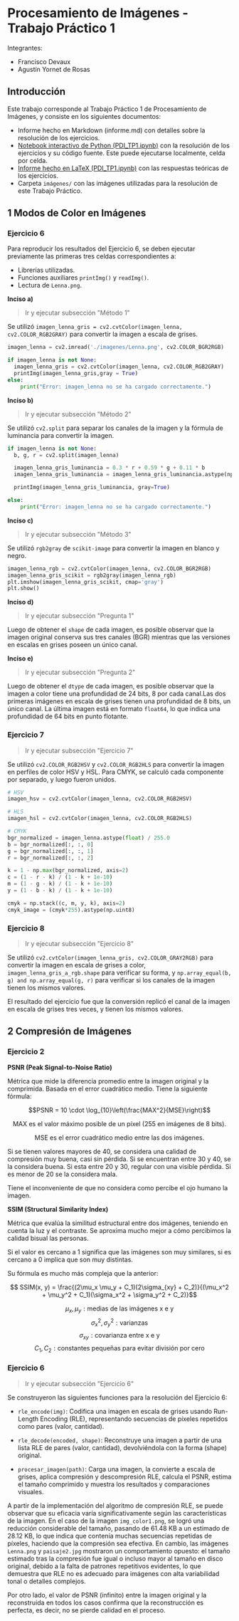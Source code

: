 # Procesamiento de Imágenes - Trabajo Práctico 1
Integrantes:
- Francisco Devaux
- Agustín Yornet de Rosas

## Introducción
Este trabajo corresponde al Trabajo Práctico 1 de Procesamiento de Imágenes, y consiste en los siguientes documentos:

- Informe hecho en Markdown (informe.md) con detalles sobre la resolución de los ejercicios.
- [Notebook interactivo de Python (PDI_TP1.ipynb)](PDI_TP1.ipynb) con la resolución de los ejercicios y su código fuente. Este puede ejecutarse localmente, celda por celda.
- [Informe hecho en LaTeX (PDI_TP1.ipynb)](TP1_PDI.pdf) con las respuestas teóricas de los ejercicios.
- Carpeta `imágenes/` con las imágenes utilizadas para la resolución de este Trabajo Práctico.


## 1 Modos de Color en Imágenes

### Ejercicio 6

Para reproducir los resultados del Ejercicio 6, se deben ejecutar previamente las primeras tres celdas correspondientes a: 
- Librerías utilizadas.
- Funciones auxiliares `printImg()` y `readImg()`.
- Lectura de `Lenna.png`.

**Inciso a)**

> Ir y ejecutar subsección "Método 1"

Se utilizó `imagen_lenna_gris = cv2.cvtColor(imagen_lenna, cv2.COLOR_RGB2GRAY)` para convertir la imagen a escala de grises. 

```python
imagen_lenna = cv2.imread('./imagenes/Lenna.png', cv2.COLOR_BGR2RGB)

if imagen_lenna is not None:
  imagen_lenna_gris = cv2.cvtColor(imagen_lenna, cv2.COLOR_RGB2GRAY)
  printImg(imagen_lenna_gris,gray = True)
else:
    print("Error: imagen_lenna no se ha cargado correctamente.")
```

**Inciso b)**

> Ir y ejecutar subsección "Método 2"

Se utilizó `cv2.split` para separar los canales de la imagen y la fórmula de luminancia para convertir la imagen. 

```python
if imagen_lenna is not None:
  b, g, r = cv2.split(imagen_lenna)

  imagen_lenna_gris_luminancia = 0.3 * r + 0.59 * g + 0.11 * b
  imagen_lenna_gris_luminancia = imagen_lenna_gris_luminancia.astype(np.uint8)

  printImg(imagen_lenna_gris_luminancia, gray=True)

else:
    print("Error: imagen_lenna no se ha cargado correctamente.")

```

**Inciso c)**
> Ir y ejecutar subsección "Método 3"

Se utilizó `rgb2gray` de `scikit-image` para convertir la imagen en blanco y negro. 

```python
imagen_lenna_rgb = cv2.cvtColor(imagen_lenna, cv2.COLOR_BGR2RGB)
imagen_lenna_gris_scikit = rgb2gray(imagen_lenna_rgb)
plt.imshow(imagen_lenna_gris_scikit, cmap='gray')
plt.show()
```

**Inciso d)**
> Ir y ejecutar subsección "Pregunta 1"

Luego de obtener el `shape` de cada imagen, es posible observar que la imagen original conserva sus tres canales (BGR) mientras que las versiones en escalas en grises poseen un único canal.

**Inciso e)**
> Ir y ejecutar subsección "Pregunta 2"

Luego de obtener el `dtype` de cada imagen, es posible observar que la imagen a color tiene una profundidad de 24 bits, 8 por cada canal.Las dos primeras imágenes en escala de grises tienen una profundidad de 8 bits, un único canal. La última imagen está en formato `float64`, lo que indica una profundidad de 64 bits en punto flotante.

### Ejercicio 7
> Ir y ejecutar subsección "Ejercicio 7"

Se utilizó `cv2.COLOR_RGB2HSV` y `cv2.COLOR_RGB2HLS` para convertir la imagen en perfiles de color HSV y HSL. Para CMYK, se calculó cada componente por separado, y luego fueron unidos. 

```python
# HSV
imagen_hsv = cv2.cvtColor(imagen_lenna, cv2.COLOR_RGB2HSV)

# HLS
imagen_hsl = cv2.cvtColor(imagen_lenna, cv2.COLOR_RGB2HLS)

# CMYK
bgr_normalized = imagen_lenna.astype(float) / 255.0
b = bgr_normalized[:, :, 0]
g = bgr_normalized[:, :, 1]
r = bgr_normalized[:, :, 2]

k = 1 - np.max(bgr_normalized, axis=2)
c = (1 - r - k) / (1 - k + 1e-10)
m = (1 - g - k) / (1 - k + 1e-10)
y = (1 - b - k) / (1 - k + 1e-10)

cmyk = np.stack((c, m, y, k), axis=2)
cmyk_image = (cmyk*255).astype(np.uint8)
```

### Ejercicio 8
> Ir y ejecutar subsección "Ejercicio 8"

Se utilizó `cv2.cvtColor(imagen_lenna_gris, cv2.COLOR_GRAY2RGB)` para convertir la imagen en escala de grises a color, `imagen_lenna_gris_a_rgb.shape` para verificar su forma, y `np.array_equal(b, g) and np.array_equal(g, r)` para verificar si los canales de la imagen tienen los mismos valores.

El resultado del ejercicio fue que la conversión replicó el canal de la imagen en escala de grises tres veces, y tienen los mismos valores.

## 2 Compresión de Imágenes
### Ejercicio 2

**PSNR (Peak Signal-to-Noise Ratio)**

Métrica que mide la diferencia promedio entre la imagen original y la comprimida. Basada en el error cuadrático medio.
Tiene la siguiente fórmula:

$$PSNR = 10 \cdot \log_{10}\left(\frac{MAX^2}{MSE}\right)$$

$$\text{MAX es el valor máximo posible de un píxel (255 en imágenes de 8 bits).}$$

$$\text{MSE es el error cuadrático medio entre las dos imágenes.}$$

Si se tienen valores mayores de 40, se considera una calidad de compresión muy buena, casi sin pérdida. Si se encuentran entre 30 y 40, se la considera buena. Si esta entre 20 y 30, regular con una visible pérdida. Si es menor de 20 se la considera mala.

Tiene el inconveniente de que no considera como percibe el ojo humano la imagen.

**SSIM (Structural Similarity Index)**

Métrica que evalúa la similitud estructural entre dos imágenes, teniendo en cuenta la luz y el contraste. Se aproxima mucho mejor a cómo percibimos la calidad bisual las personas.

Si el valor es cercano a 1 significa que las imágenes son muy similares, si es cercano a 0 implica que son muy distintas.

Su fórmula es mucho más compleja que la anterior:

$$ SSIM(x, y) = \frac{(2\mu_x \mu_y + C_1)(2\sigma_{xy} + C_2)}{(\mu_x^2 + \mu_y^2 + C_1)(\sigma_x^2 + \sigma_y^2 + C_2)}$$

$$\mu_x, \mu_y: \text{medias de las imágenes x e y}$$
$$\sigma_x^2, \sigma_y^2: \text{varianzas}$$
$$\sigma_{xy}: \text{covarianza entre x e y}$$
$$C_1, C_2: \text{constantes pequeñas para evitar división por cero}$$

### Ejercicio 6
> Ir y ejecutar subsección "Ejercicio 6"

Se construyeron las siguientes funciones para la resolución del Ejercicio 6:
- `rle_encode(img)`: Codifica una imagen en escala de grises usando Run-Length Encoding (RLE), representando secuencias de píxeles repetidos como pares (valor, cantidad).
- `rle_decode(encoded, shape)`: Reconstruye una imagen a partir de una lista RLE de pares (valor, cantidad), devolviéndola con la forma (shape) original.

- `procesar_imagen(path)`: Carga una imagen, la convierte a escala de grises, aplica compresión y descompresión RLE, calcula el PSNR, estima el tamaño comprimido y muestra los resultados y comparaciones visuales.

A partir de la implementación del algoritmo de compresión RLE, se puede observar que su eficacia varía significativamente según las características de la imagen. En el caso de la imagen `img_color1.png`, se logró una reducción considerable del tamaño, pasando de 61.48 KB a un estimado de 28.12 KB, lo que indica que contenía muchas secuencias repetidas de píxeles, haciendo que la compresión sea efectiva. En cambio, las imágenes `Lenna.png` y `paisaje2.jpg` mostraron un comportamiento opuesto: el tamaño estimado tras la compresión fue igual o incluso mayor al tamaño en disco original, debido a la falta de patrones repetitivos evidentes, lo que demuestra que RLE no es adecuado para imágenes con alta variabilidad tonal o detalles complejos.

Por otro lado, el valor de PSNR (infinito) entre la imagen original y la reconstruida en todos los casos confirma que la reconstrucción es perfecta, es decir, no se pierde calidad en el proceso.